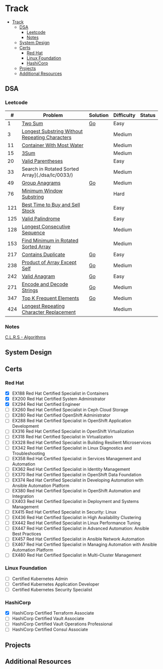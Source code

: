 # Track

<!--toc:start-->
- [Track](#track)
  - [DSA](#dsa)
    - [Leetcode](#leetcode)
    - [Notes](#notes)
  - [System Design](#system-design)
  - [Certs](#certs)
    - [Red Hat](#red-hat)
    - [Linux Foundation](#linux-foundation)
    - [HashiCorp](#hashicorp)
  - [Projects](#projects)
  - [Additional Resources](#additional-resources)
<!--toc:end-->

## DSA

### Leetcode
| # | Problem | Solution | Difficulty | Status |
|---|---------|----------|------------|--------|
|1|[Two Sum](./dsa/lc/0001/)|[Go](./dsa/lc/0001/go/twoSum.go)|Easy|
|3|[Longest Substring Without Repeating Characters](./dsa/lc/0003/)||Medium|
|11|[Container With Most Water](./dsa/lc/0011/)||Medium|
|15|[3Sum](./dsa/lc/0015/)||Medium|
|20|[Valid Parentheses](./dsa/lc/0020/)||Easy|
|33|Search in Rotated Sorted Array](./dsa/lc/0033/)||Medium|
|49|[Group Anagrams](./dsa/lc/0049/)|[Go](./dsa/lc/0049/go/groupAnagrams.go)|Medium|
|76|[Minimum Window Substring](./dsa/lc/0076/)||Hard|
|121|[Best Time to Buy and Sell Stock](./dsa/lc/0121/)||Easy|
|125|[Valid Palindrome](./dsa/lc/0125/)||Easy|
|128|[Longest Consecutive Sequence](./dsa/lc/0128/)||Medium|
|153|[Find Minimum in Rotated Sorted Array](./dsa/lc/0153/README.md)||Medium|
|217|[Contains Duplicate](./dsa/lc/0217/)|[Go](./dsa/lc/0217/go/containsDuplicate.go)|Easy|
|238|[Product of Array Except Self](./dsa/lc/0238/)|[Go](./dsa/lc/0238/go/productExceptSelf.go)|Medium|
|242|[Valid Anagram](./dsa/lc/0242/)|[Go](./dsa/lc/0242/go/validAnagram.go)|Easy|
|271|[Encode and Decode Strings](./dsa/lc/0271/)|[Go](./dsa/lc/0271/go/encodeDecodeString.go)|Medium|
|347|[Top K Frequent Elements](./dsa/lc/0347/)|[Go](./dsa/lc/0347/go/topKFrequentElements.go)|Medium|
|424|[Longest Repeating Character Replacement](./dsa/lc/0424/)||Medium|

### Notes
[C.L.R.S - Algorithms](./dsa/notes/clrs/README.md)

## System Design

## Certs

### Red Hat
- [x] EX188 Red Hat Certified Specialist in Containers
- [x] EX200 Red Hat Certified System Administrator
- [x] EX294 Red Hat Certified Engineer
- [ ] EX260 Red Hat Certified Specialist in Ceph Cloud Storage
- [ ] EX280 Red Hat Certified OpenShift Administrator
- [ ] EX288 Red Hat Certified Specialist in OpenShift Application Development
- [ ] EX316 Red Hat Certified Specialist in OpenShift Virtualization
- [ ] EX318 Red Hat Certified Specialist in Virtualization
- [ ] EX328 Red Hat Certified Specialist in Building Resilient Microservices
- [ ] EX342 Red Hat Certified Specialist in Linux Diagnostics and Troubleshooting
- [ ] EX358 Red Hat Certified Specialist in Services Management and Automation
- [ ] EX362 Red Hat Certified Specialist in Identity Management
- [ ] EX370 Red Hat Certified Specialist in OpenShift Data Foundation
- [ ] EX374 Red Hat Certified Specialist in Developing Automation with Ansible Automation Platform
- [ ] EX380 Red Hat Certified Specialist in OpenShift Automation and Integration
- [ ] EX403 Red Hat Certified Specialist in Deployment and Systems Management
- [ ] EX415 Red Hat Certified Specialist in Security: Linux
- [ ] EX436 Red Hat Certified Specialist in High Availability Clustering
- [ ] EX442 Red Hat Certified Specialist in Linux Performance Tuning
- [ ] EX447 Red Hat Certified Specialist in Advanced Automation: Ansible Best Practices
- [ ] EX457 Red Hat Certified Specialist in Ansible Network Automation
- [ ] EX467 Red Hat Certified Specialist in Managing Automation with Ansible Automation Platform 
- [ ] EX480 Red Hat Certified Specialist in Multi-Cluster Management

### Linux Foundation
- [ ] Certified Kubernetes Admin
- [ ] Certified Kubernetes Application Developer
- [ ] Certified Kubernetes Security Specialist

### HashiCorp
- [x] HashiCorp Certified Terraform Associate
- [ ] HashiCorp Certified Vault Associate
- [ ] HashiCorp Certified Vault Operations Professional
- [ ] HashiCorp Certified Consul Associate

## Projects

## Additional Resources
